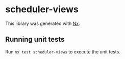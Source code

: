 # scheduler-views

This library was generated with [Nx](https://nx.dev).

## Running unit tests

Run `nx test scheduler-views` to execute the unit tests.
